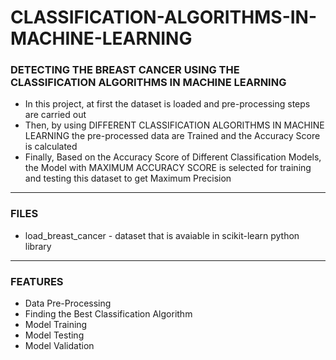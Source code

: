 # CLASSIFICATION-ALGORITHMS-IN-MACHINE-LEARNING

### DETECTING THE BREAST CANCER USING THE CLASSIFICATION ALGORITHMS IN MACHINE LEARNING

- In this project, at first the dataset is loaded and pre-processing steps are carried out
- Then, by using DIFFERENT CLASSIFICATION ALGORITHMS IN MACHINE LEARNING the pre-processed data are Trained and the Accuracy Score is calculated
- Finally, Based on the Accuracy Score of Different Classification Models, the Model with MAXIMUM ACCURACY SCORE is selected for training and testing this dataset to get Maximum Precision

-----

### FILES

- load_breast_cancer - dataset that is avaiable in scikit-learn python library

-----

### FEATURES

- Data Pre-Processing
- Finding the Best Classification Algorithm
- Model Training
- Model Testing
- Model Validation

